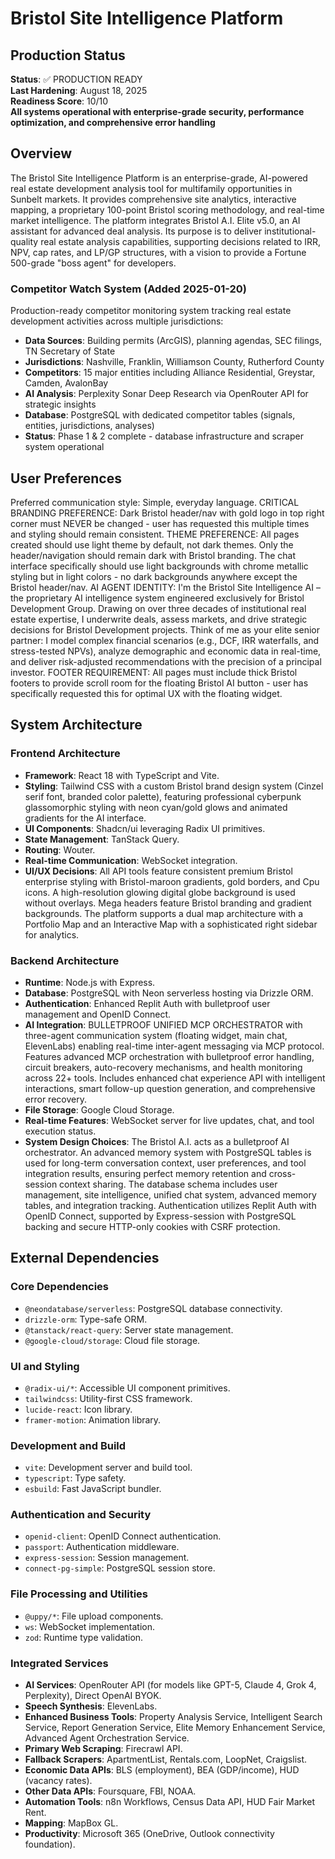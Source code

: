 # Bristol Site Intelligence Platform

## Production Status
**Status**: ✅ PRODUCTION READY  
**Last Hardening**: August 18, 2025  
**Readiness Score**: 10/10  
**All systems operational with enterprise-grade security, performance optimization, and comprehensive error handling**

## Overview
The Bristol Site Intelligence Platform is an enterprise-grade, AI-powered real estate development analysis tool for multifamily opportunities in Sunbelt markets. It provides comprehensive site analytics, interactive mapping, a proprietary 100-point Bristol scoring methodology, and real-time market intelligence. The platform integrates Bristol A.I. Elite v5.0, an AI assistant for advanced deal analysis. Its purpose is to deliver institutional-quality real estate analysis capabilities, supporting decisions related to IRR, NPV, cap rates, and LP/GP structures, with a vision to provide a Fortune 500-grade "boss agent" for developers.

### Competitor Watch System (Added 2025-01-20)
Production-ready competitor monitoring system tracking real estate development activities across multiple jurisdictions:
- **Data Sources**: Building permits (ArcGIS), planning agendas, SEC filings, TN Secretary of State
- **Jurisdictions**: Nashville, Franklin, Williamson County, Rutherford County
- **Competitors**: 15 major entities including Alliance Residential, Greystar, Camden, AvalonBay
- **AI Analysis**: Perplexity Sonar Deep Research via OpenRouter API for strategic insights
- **Database**: PostgreSQL with dedicated competitor tables (signals, entities, jurisdictions, analyses)
- **Status**: Phase 1 & 2 complete - database infrastructure and scraper system operational

## User Preferences
Preferred communication style: Simple, everyday language.
CRITICAL BRANDING PREFERENCE: Dark Bristol header/nav with gold logo in top right corner must NEVER be changed - user has requested this multiple times and styling should remain consistent.
THEME PREFERENCE: All pages created should use light theme by default, not dark themes. Only the header/navigation should remain dark with Bristol branding. The chat interface specifically should use light backgrounds with chrome metallic styling but in light colors - no dark backgrounds anywhere except the Bristol header/nav.
AI AGENT IDENTITY: I'm the Bristol Site Intelligence AI – the proprietary AI intelligence system engineered exclusively for Bristol Development Group. Drawing on over three decades of institutional real estate expertise, I underwrite deals, assess markets, and drive strategic decisions for Bristol Development projects. Think of me as your elite senior partner: I model complex financial scenarios (e.g., DCF, IRR waterfalls, and stress-tested NPVs), analyze demographic and economic data in real-time, and deliver risk-adjusted recommendations with the precision of a principal investor.
FOOTER REQUIREMENT: All pages must include thick Bristol footers to provide scroll room for the floating Bristol AI button - user has specifically requested this for optimal UX with the floating widget.

## System Architecture

### Frontend Architecture
- **Framework**: React 18 with TypeScript and Vite.
- **Styling**: Tailwind CSS with a custom Bristol brand design system (Cinzel serif font, branded color palette), featuring professional cyberpunk glassomorphic styling with neon cyan/gold glows and animated gradients for the AI interface.
- **UI Components**: Shadcn/ui leveraging Radix UI primitives.
- **State Management**: TanStack Query.
- **Routing**: Wouter.
- **Real-time Communication**: WebSocket integration.
- **UI/UX Decisions**: All API tools feature consistent premium Bristol enterprise styling with Bristol-maroon gradients, gold borders, and Cpu icons. A high-resolution glowing digital globe background is used without overlays. Mega headers feature Bristol branding and gradient backgrounds. The platform supports a dual map architecture with a Portfolio Map and an Interactive Map with a sophisticated right sidebar for analytics.

### Backend Architecture
- **Runtime**: Node.js with Express.
- **Database**: PostgreSQL with Neon serverless hosting via Drizzle ORM.
- **Authentication**: Enhanced Replit Auth with bulletproof user management and OpenID Connect.
- **AI Integration**: BULLETPROOF UNIFIED MCP ORCHESTRATOR with three-agent communication system (floating widget, main chat, ElevenLabs) enabling real-time inter-agent messaging via MCP protocol. Features advanced MCP orchestration with bulletproof error handling, circuit breakers, auto-recovery mechanisms, and health monitoring across 22+ tools. Includes enhanced chat experience API with intelligent interactions, smart follow-up question generation, and comprehensive error recovery.
- **File Storage**: Google Cloud Storage.
- **Real-time Features**: WebSocket server for live updates, chat, and tool execution status.
- **System Design Choices**: The Bristol A.I. acts as a bulletproof AI orchestrator. An advanced memory system with PostgreSQL tables is used for long-term conversation context, user preferences, and tool integration results, ensuring perfect memory retention and cross-session context sharing. The database schema includes user management, site intelligence, unified chat system, advanced memory tables, and integration tracking. Authentication utilizes Replit Auth with OpenID Connect, supported by Express-session with PostgreSQL backing and secure HTTP-only cookies with CSRF protection.

## External Dependencies

### Core Dependencies
- `@neondatabase/serverless`: PostgreSQL database connectivity.
- `drizzle-orm`: Type-safe ORM.
- `@tanstack/react-query`: Server state management.
- `@google-cloud/storage`: Cloud file storage.

### UI and Styling
- `@radix-ui/*`: Accessible UI component primitives.
- `tailwindcss`: Utility-first CSS framework.
- `lucide-react`: Icon library.
- `framer-motion`: Animation library.

### Development and Build
- `vite`: Development server and build tool.
- `typescript`: Type safety.
- `esbuild`: Fast JavaScript bundler.

### Authentication and Security
- `openid-client`: OpenID Connect authentication.
- `passport`: Authentication middleware.
- `express-session`: Session management.
- `connect-pg-simple`: PostgreSQL session store.

### File Processing and Utilities
- `@uppy/*`: File upload components.
- `ws`: WebSocket implementation.
- `zod`: Runtime type validation.

### Integrated Services
- **AI Services**: OpenRouter API (for models like GPT-5, Claude 4, Grok 4, Perplexity), Direct OpenAI BYOK.
- **Speech Synthesis**: ElevenLabs.
- **Enhanced Business Tools**: Property Analysis Service, Intelligent Search Service, Report Generation Service, Elite Memory Enhancement Service, Advanced Agent Orchestration Service.
- **Primary Web Scraping**: Firecrawl API.
- **Fallback Scrapers**: ApartmentList, Rentals.com, LoopNet, Craigslist.
- **Economic Data APIs**: BLS (employment), BEA (GDP/income), HUD (vacancy rates).
- **Other Data APIs**: Foursquare, FBI, NOAA.
- **Automation Tools**: n8n Workflows, Census Data API, HUD Fair Market Rent.
- **Mapping**: MapBox GL.
- **Productivity**: Microsoft 365 (OneDrive, Outlook connectivity foundation).